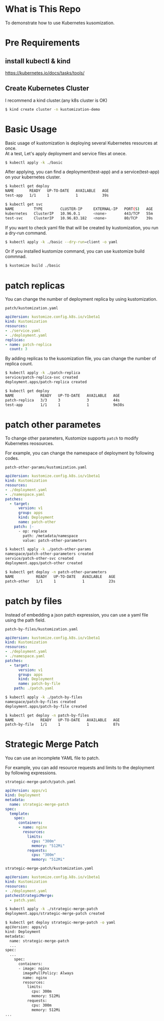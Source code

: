 # What is This Repo
To demonstrate how to use Kubernetes kusomization.

# Pre Requirements
## install kubectl & kind
https://kubernetes.io/docs/tasks/tools/

## Create Kubernetes Cluster
I recommend a kind cluster.(any k8s cluster is OK)

```bash
$ kind create cluster -n kustomization-demo
```

# Basic Usage
Basic usage of kustomization is deploying several Kubernetes resources at once.  
At a test, Let's apply deployment and service files at onece.

```bash
$ kubectl apply -k ./basic
```

After applying, you can find a deployment(test-app) and a service(test-app) on your kubernetes cluster.
```bash
$ kubectl get deploy
NAME       READY   UP-TO-DATE   AVAILABLE   AGE
test-app   1/1     1            1           39s

$ kubectl get svc
NAME         TYPE        CLUSTER-IP     EXTERNAL-IP   PORT(S)   AGE
kubernetes   ClusterIP   10.96.0.1      <none>        443/TCP   55m
test-svc     ClusterIP   10.96.83.182   <none>        80/TCP    39s
```

If you want to check yaml file that will be created by kustomization, you run a dry-run command.

```bash
$ kubectl apply -k ./basic --dry-run=client -o yaml
```

Or if you installed kustomize command, you can use kustomize build commnad.

```bash
$ kustomize build ./basic
```

# patch replicas
You can change the number of deployment replica by using kustomization.

`patch/kustomization.yaml`
```yaml
apiVersion: kustomize.config.k8s.io/v1beta1
kind: Kustomization
resources:
- ./service.yaml
- ./deployment.yaml
replicas:
- name: patch-replica
  count: 3
```

By adding replicas to the kusomization file, you can change the number of replica count.

```bash
$ kubectl apply -k ./patch-replica
service/patch-replica-svc created
deployment.apps/patch-replica created

$ kubectl get deploy
NAME            READY   UP-TO-DATE   AVAILABLE   AGE
patch-replica   3/3     3            3           44s
test-app        1/1     1            1           9m38s
```

# patch other parametes
To change other parameters, Kustomize supports `patch` to modify Kubernetes reosources.

For example, you can change the namespace of deployment by following codes.

`patch-other-params/kustomization.yaml`
```yaml
apiVersion: kustomize.config.k8s.io/v1beta1
kind: Kustomization
resources:
- ./deployment.yaml
- ./namespace.yaml
patches:
  - target:
      version: v1
      group: apps
      kind: Deployment
      name: patch-other
    patch: |-
      - op: replace
        path: /metadata/namespace
        value: patch-other-parameters
```

```bash
$ kubectl apply -k ./patch-other-params
namespace/patch-other-parameters created
service/patch-other-svc created
deployment.apps/patch-other created

$ kubectl get deploy -n patch-other-parameters
NAME          READY   UP-TO-DATE   AVAILABLE   AGE
patch-other   1/1     1            1           23s
```

# patch by files
Instead of embedding a json patch expression, you can use a yaml file using the path field.

`patch-by-files/kustomization.yaml`
```yaml
apiVersion: kustomize.config.k8s.io/v1beta1
kind: Kustomization
resources:
- ./deployment.yaml
- ./namespace.yaml
patches:
  - target:
      version: v1
      group: apps
      kind: Deployment
      name: patch-by-file
    path: ./patch.yaml
```

```bash
$ kubectl apply -k ./patch-by-files
namespace/patch-by-files created
deployment.apps/patch-by-file created

$ kubectl get deploy -n patch-by-files
NAME            READY   UP-TO-DATE   AVAILABLE   AGE
patch-by-file   1/1     1            1           87s
```

# Strategic Merge Patch
You can use an incomplete YAML file to patch.

For example, you can add resource requests and limits to the deployment by following expressions.

`strategic-merge-patch/patch.yaml`
```yaml
apiVersion: apps/v1
kind: Deployment
metadata:
  name: strategic-merge-patch
spec:
  template:
    spec:
      containers:
      - name: nginx
        resources:
          limits:
            cpu: "300m"
            memory: "512Mi"
          requests:
            cpu: "300m"
            memory: "512Mi"
```

`strategic-merge-patch/kustomization.yaml`
```yaml
apiVersion: kustomize.config.k8s.io/v1beta1
kind: Kustomization
resources:
- ./deployment.yaml
patchesStrategicMerge:
  - patch.yaml
```

```bash
$ kubectl apply -k ./strategic-merge-patch 
deployment.apps/strategic-merge-patch created

$ kubectl get deploy strategic-merge-patch -o yaml
apiVersion: apps/v1
kind: Deployment
metadata:
  name: strategic-merge-patch
  ...
spec:
  ...
    spec:
      containers:
      - image: nginx
        imagePullPolicy: Always
        name: nginx
        resources:
          limits:
            cpu: 300m
            memory: 512Mi
          requests:
            cpu: 300m
            memory: 512Mi
...
```